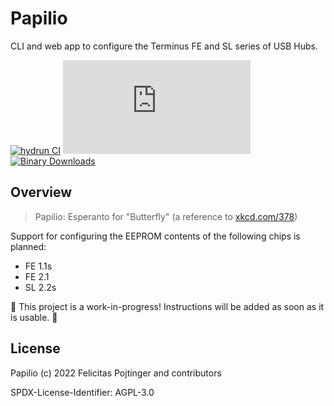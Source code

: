 # Papilio

CLI and web app to configure the Terminus FE and SL series of USB Hubs.

[![hydrun CI](https://github.com/pojntfx/papilio/actions/workflows/hydrun.yaml/badge.svg)](https://github.com/pojntfx/papilio/actions/workflows/hydrun.yaml)
[![Matrix](https://img.shields.io/matrix/papilio:matrix.org)](https://matrix.to/#/#papilio:matrix.org?via=matrix.org)
[![Binary Downloads](https://img.shields.io/github/downloads/pojntfx/papilio/total?label=binary%20downloads)](https://github.com/pojntfx/papilio/releases)

## Overview

> Papilio: Esperanto for "Butterfly" (a reference to [xkcd.com/378](https://xkcd.com/378/))

Support for configuring the EEPROM contents of the following chips is planned:

- FE 1.1s
- FE 2.1
- SL 2.2s

🚧 This project is a work-in-progress! Instructions will be added as soon as it is usable. 🚧

## License

Papilio (c) 2022 Felicitas Pojtinger and contributors

SPDX-License-Identifier: AGPL-3.0
